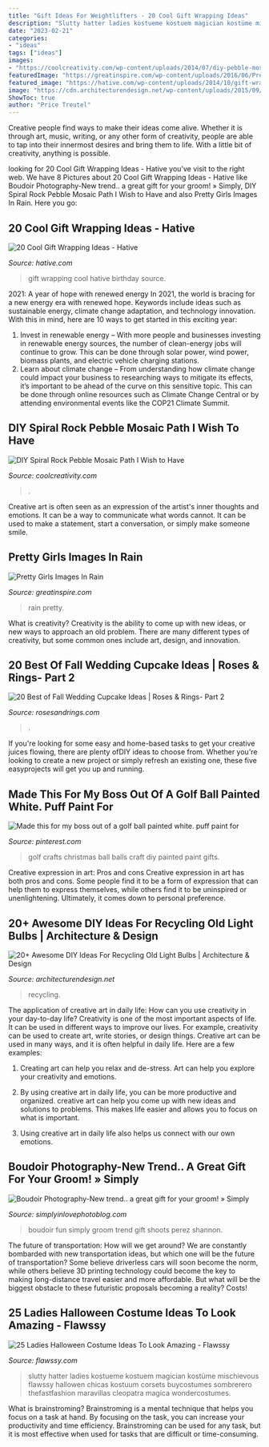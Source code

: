 ```yaml
---
title: "Gift Ideas For Weightlifters - 20 Cool Gift Wrapping Ideas"
description: "Slutty hatter ladies kostueme kostuem magician kostüme mischievous flawssy hallowen chicas kostuum corsets buycostumes sombrerero thefastfashion maravillas cleopatra magica wondercostumes"
date: "2023-02-21"
categories:
- "ideas"
tags: ["ideas"]
images:
- "https://coolcreativity.com/wp-content/uploads/2014/07/diy-pebble-mosaic-path-15.jpg"
featuredImage: "https://greatinspire.com/wp-content/uploads/2016/06/Pretty-Girls-Images-In-Rain-11.jpg"
featured_image: "https://hative.com/wp-content/uploads/2014/10/gift-wrapping-ideas/2-cool-gift-wrapping-ideas.jpg"
image: "https://cdn.architecturendesign.net/wp-content/uploads/2015/09/AD-Ideas-For-Recycling-Light-Bulbs-06.jpg"
ShowToc: true
author: "Price Treutel"
---
```



Creative people find ways to make their ideas come alive. Whether it is through art, music, writing, or any other form of creativity, people are able to tap into their innermost desires and bring them to life. With a little bit of creativity, anything is possible.

	

		
looking for 20 Cool Gift Wrapping Ideas - Hative you've visit to the right web. We have 8 Pictures about 20 Cool Gift Wrapping Ideas - Hative like Boudoir Photography-New trend.. a great gift for your groom! » Simply, DIY Spiral Rock Pebble Mosaic Path I Wish to Have and also Pretty Girls Images In Rain. Here you go:
		
    
## 20 Cool Gift Wrapping Ideas - Hative

<img loading=lazy src="https://hative.com/wp-content/uploads/2014/10/gift-wrapping-ideas/2-cool-gift-wrapping-ideas.jpg" onerror="this.onerror=null;this.src='https://tse4.mm.bing.net/th?id=OIP.iX8UAdzo3q4mvijwzBCFEwHaKX&amp;pid=15.1';" alt="20 Cool Gift Wrapping Ideas - Hative">

_Source: hative.com_

>gift wrapping cool hative birthday source. 

	

2021: A year of hope with renewed energy
In 2021, the world is bracing for a new energy era with renewed hope. Keywords include ideas such as sustainable energy, climate change adaptation, and technology innovation. With this in mind, here are 10 ways to get started in this exciting year:
1. Invest in renewable energy – With more people and businesses investing in renewable energy sources, the number of clean-energy jobs will continue to grow. This can be done through solar power, wind power, biomass plants, and electric vehicle charging stations.
2. Learn about climate change – From understanding how climate change could impact your business to researching ways to mitigate its effects, it’s important to be ahead of the curve on this sensitive topic. This can be done through online resources such as Climate Change Central or by attending environmental events like the COP21 Climate Summit.

    
## DIY Spiral Rock Pebble Mosaic Path I Wish To Have

<img loading=lazy src="https://coolcreativity.com/wp-content/uploads/2014/07/diy-pebble-mosaic-path-15.jpg" onerror="this.onerror=null;this.src='https://tse1.mm.bing.net/th?id=OIP.opXw80ZVKFVrOWS3sEiqnQHaK3&amp;pid=15.1';" alt="DIY Spiral Rock Pebble Mosaic Path I Wish to Have">

_Source: coolcreativity.com_

>. 

	

Creative art is often seen as an expression of the artist's inner thoughts and emotions. It can be a way to communicate what words cannot. It can be used to make a statement, start a conversation, or simply make someone smile.

    
## Pretty Girls Images In Rain

<img loading=lazy src="https://greatinspire.com/wp-content/uploads/2016/06/Pretty-Girls-Images-In-Rain-11.jpg" onerror="this.onerror=null;this.src='https://tse4.mm.bing.net/th?id=OIP.eIMdFsjMtqeTh2bIuqavCAAAAA&amp;pid=15.1';" alt="Pretty Girls Images In Rain">

_Source: greatinspire.com_

>rain pretty. 

	

What is creativity?
Creativity is the ability to come up with new ideas, or new ways to approach an old problem. There are many different types of creativity, but some common ones include art, design, and innovation.

    
## 20 Best Of Fall Wedding Cupcake Ideas | Roses &amp; Rings- Part 2

<img loading=lazy src="http://www.rosesandrings.com/wp-content/uploads/2018/01/Fall-wedding-cupcakes-e1577027648614.jpg" onerror="this.onerror=null;this.src='https://tse1.mm.bing.net/th?id=OIP.wdMlL3JorhVY43fiU0lZmwHaNK&amp;pid=15.1';" alt="20 Best of Fall Wedding Cupcake Ideas | Roses &amp; Rings- Part 2">

_Source: rosesandrings.com_

>. 

	

If you're looking for some easy and home-based tasks to get your creative juices flowing, there are plenty ofDIY ideas to choose from. Whether you're looking to create a new project or simply refresh an existing one, these five easyprojects will get you up and running.

    
## Made This For My Boss Out Of A Golf Ball Painted White. Puff Paint For

<img loading=lazy src="https://i.pinimg.com/736x/c8/c3/83/c8c383d809404c65f137096c70bacfb5--golf-ball-craft-golf-crafts.jpg" onerror="this.onerror=null;this.src='https://tse3.mm.bing.net/th?id=OIP.jKAEyTSytJaYrYMj14O8eAHaNI&amp;pid=15.1';" alt="Made this for my boss out of a golf ball painted white. puff paint for">

_Source: pinterest.com_

>golf crafts christmas ball balls craft diy painted paint gifts. 

	

Creative expression in art: Pros and cons
Creative expression in art has both pros and cons. Some people find it to be a form of expression that can help them to express themselves, while others find it to be uninspired or unenlightening. Ultimately, it comes down to personal preference.

    
## 20+ Awesome DIY Ideas For Recycling Old Light Bulbs | Architecture &amp; Design

<img loading=lazy src="https://cdn.architecturendesign.net/wp-content/uploads/2015/09/AD-Ideas-For-Recycling-Light-Bulbs-06.jpg" onerror="this.onerror=null;this.src='https://tse4.mm.bing.net/th?id=OIP.ZxTlt9BtjIeetUjjQSlwWQHaKn&amp;pid=15.1';" alt="20+ Awesome DIY Ideas For Recycling Old Light Bulbs | Architecture &amp; Design">

_Source: architecturendesign.net_

>recycling. 

	

The application of creative art in daily life: How can you use creativity in your day-to-day life?
Creativity is one of the most important aspects of life. It can be used in different ways to improve our lives. For example, creativity can be used to create art, write stories, or design things. Creative art can be used in many ways, and it is often helpful in daily life. Here are a few examples: 
1) Creating art can help you relax and de-stress. Art can help you explore your creativity and emotions.

2) By using creative art in daily life, you can be more productive and organized. creative art can help you come up with new ideas and solutions to problems. This makes life easier and allows you to focus on what is important.

3) Using creative art in daily life also helps us connect with our own emotions.

    
## Boudoir Photography-New Trend.. A Great Gift For Your Groom! » Simply

<img loading=lazy src="http://simplyinlovephotoblog.com/wp-content/uploads/2011/06/SIL.Boudoir005.jpg" onerror="this.onerror=null;this.src='https://tse3.mm.bing.net/th?id=OIP.Ei5d5ApDntZjOsoYq_8KTwHaLJ&amp;pid=15.1';" alt="Boudoir Photography-New trend.. a great gift for your groom! » Simply">

_Source: simplyinlovephotoblog.com_

>boudoir fun simply groom trend gift shoots perez shannon. 

	

The future of transportation: How will we get around?
We are constantly bombarded with new transportation ideas, but which one will be the future of transportation? Some believe driverless cars will soon become the norm, while others believe 3D printing technology could become the key to making long-distance travel easier and more affordable. But what will be the biggest obstacle to these futuristic proposals becoming a reality? Costs!

    
## 25 Ladies Halloween Costume Ideas To Look Amazing - Flawssy

<img loading=lazy src="https://www.flawssy.com/wp-content/uploads/2016/05/slutty-halloween-costumes-Halloween-party-costume-ideas.jpg" onerror="this.onerror=null;this.src='https://tse2.mm.bing.net/th?id=OIP.VVCkYU8iSCaCyBbt8heTYAHaRc&amp;pid=15.1';" alt="25 Ladies Halloween Costume Ideas To Look Amazing - Flawssy">

_Source: flawssy.com_

>slutty hatter ladies kostueme kostuem magician kostüme mischievous flawssy hallowen chicas kostuum corsets buycostumes sombrerero thefastfashion maravillas cleopatra magica wondercostumes. 

	

What is brainstroming? Brainstroming is a mental technique that helps you focus on a task at hand. By focusing on the task, you can increase your productivity and time efficiency. Brainstroming can be used for any task, but it is most effective when used for tasks that are difficult or time-consuming.

